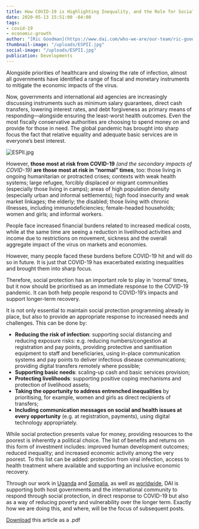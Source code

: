 ```yaml
---
title: How COVID-19 is Highlighting Inequality, and the Role for Social Protection
date: 2020-05-13 15:51:00 -04:00
tags:
- covid-19
- economic-growth
author: "[Ric Goodman](https://www.dai.com/who-we-are/our-team/ric-goodman)"
thumbnail-image: "/uploads/ESPII.jpg"
social-image: "/uploads/ESPII.jpg"
publication: Developments
---
```


Alongside priorities of healthcare and slowing the rate of infection, almost all governments have identified a range of fiscal and monetary instruments to mitigate the economic impacts of the virus.



Now, governments and international aid agencies are increasingly discussing instruments such as minimum salary guarantees, direct cash transfers, lowering interest rates, and debt forgiveness as primary means of responding—alongside ensuring the least-worst health outcomes. Even the most fiscally conservative authorities are choosing to spend money on and provide for those in need. The global pandemic has brought into sharp focus the fact that relative equality and adequate basic services are in everyone’s best interest.

![ESPII.jpg](/uploads/ESPII.jpg)

However, **those most at risk from COVID-19** _(and the secondary impacts of COVID-19)_ **are those most at risk in “normal” times**, too: those living in ongoing humanitarian or protracted crises; contexts with weak health systems; large refugee, forcibly displaced or migrant communities (especially those living in camps); areas of high population density (especially urban and informal settlements); high food insecurity and weak market linkages; the elderly; the disabled; those living with chronic illnesses, including immunodeficiencies; female-headed households; women and girls; and informal workers.

People face increased financial burdens related to increased medical costs, while at the same time are seeing a reduction in livelihood activities and income due to restrictions on movement, sickness and the overall aggregate impact of the virus on markets and economies.

However, many people faced these burdens before COVID-19 hit and will do so in future. It is just that COVID-19 has exacerbated existing inequalities and brought them into sharp focus.

Therefore, social protection has an important role to play in ‘normal’ times, but it now should be prioritised as an immediate response to the COVID-19 pandemic. It can both help people respond to COVID-19’s impacts and support longer-term recovery.

It is not only essential to maintain social protection programming already in place, but also to provide an appropriate response to increased needs and challenges. This can be done by:

* **Reducing the risk of infection**: supporting social distancing and reducing exposure risks: e.g. reducing numbers/congestion at registration and pay points, providing protective and sanitisation equipment to staff and beneficiaries, using in-place communication systems and pay points to deliver infectious disease communications; providing digital transfers remotely where possible;
* **Supporting basic needs**: scaling-up cash and basic services provision;
* **Protecting livelihoods**: supporting positive coping mechanisms and
protection of livelihood assets;
* **Taking the opportunity to address entrenched inequalities** by prioritising, for example, women and girls as direct recipients of transfers;
* **Including communication messages on social and health issues at every opportunity** (e.g. at registration, payments), using digital technology appropriately.

While social protection presents value for money, providing resources to the poorest is inherently a political choice. The list of benefits and returns on this form of investment includes: improved human development outcomes; reduced inequality; and increased economic activity among the very poorest. To this list can be added: protection from viral infection, access to health treatment where available and supporting an inclusive economic recovery.

Through our work in [Uganda](http://www.dai.com/our-work/projects/uganda-expanding-social-protection-ii-esp-ii) and [Somalia](https://www.dai.com/our-work/projects/somalia-technical-assistance-facility), as well as [worldwide](https://www.dai.com/our-work/projects/worldwide-expert-advisory-call-down-services-eacds), DAI is supporting both host governments and the international community to respond through social protection, in direct response to COVID-19 but also as a way of reducing poverty and vulnerability over the longer term. Exactly how we are doing this, and where, will be the focus of subsequent posts.

<aside><p><a href=" ">Download</a> this article as  a .pdf</p></aside>